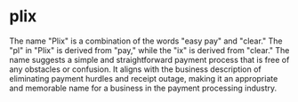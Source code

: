 # plix
The name "Plix" is a combination of the words "easy pay" and "clear." The "pl" in "Plix" is derived from "pay," while the "ix" is derived from "clear." The name suggests a simple and straightforward payment process that is free of any obstacles or confusion. It aligns with the business description of eliminating payment hurdles and receipt outage, making it an appropriate and memorable name for a business in the payment processing industry.
